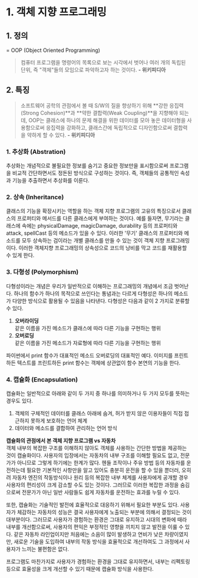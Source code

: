 # 1. 객체 지향 프로그래밍

## 1. 정의
= OOP (Object Oriented Programming)
> 컴퓨터 프로그램을 명령어의 목록으로 보는 시각에서 벗어나 여러 개의 독립된 단위, 즉 "객체"들의 모임으로 파악하고자 하는 것이다. **- 위키피디아**

## 2. 특징  
> 소프트웨어 공학의 관점에서 볼 때 S/W의 질을 향상하기 위해 **강한 응집력(Strong Cohesion)**과 **약한 결합력(Weak Coupling)**을 지향해야 되는데, OOP는 클래스에 하나의 문제 해결을 위한 데이터를 모아 놓은 데이터형을 사용함으로써 응집력을 강화하고, 클래스간에 독립적으로 디자인함으로써 결합력을 약하게 할 수 있다. **- 위키피디아**

### 1. 추상화 (Abstration)
추상화는 개념적으로 불필요한 정보를 숨기고 중요한 정보만을 표시함으로써 프로그램을 비교적 간단하면서도 정돈된 방식으로 구성하는 것이다. 즉, 객체들의 공통적인 속성과 기능을 추출하면서 추상화를 이룬다. 
  
### 2. 상속 (Inheritance)
클래스의 기능을 확장시키는 역할을 하는 객체 지향 프로그램의 고유의 특징으로서 클래스의 프로퍼티와 메서드를 다른 클래스에게 부여하는 것이다. 예를 들자면, 무기라는 클래스에 속에는 physicalDamage, magicDamage, durability 등의 프로퍼티와 attack, spellCast 등의 메소드가 있을 수 있다. 이러한 '무기' 클래스의 프로퍼티와 메소드를 모두 상속하는 검이라는 개별 클래스를 만들 수 있는 것이 객체 지향 프로그래밍이다. 이러한 객체지향 프로그래밍의 상속성으로 코드의 낭비를 막고 코드를 재활용할 수 있게 한다. 


### 3. 다형성 (Polymorphism)
다형성이라는 개념은 우리가 일반적으로 이해하는 프로그래밍의 개념에서 조금 벗어난다. 하나의 함수가 하나의 목적으로 쓰인다는 통념과는 다르게 다형성은 하나의 메소드가 다양한 방식으로 활용될 수 있음을 나타낸다. 다형성은 다음과 같이 2 가지로 분류할 수 있다.  

1. **오버라이딩**  
같은 이름을 가진 메소드가 클래스에 따라 다른 기능을 구현하는 행위  
2. **오버로딩**  
같은 이름을 가진 메소드가 자료형에 따라 다른 기능을 구현하는 행위

파이썬에서 print 함수가 대표적인 메소드 오버로딩의 대표적인 예다. 이미지를 프린트하든 텍스트를 프린트하든 print 함수는 객체에 상관없이 함수 본연의 기능을 한다. 

### 4. 캡슐화 (Encapsulation) 
캡슐화는 일반적으로 아래와 같이 두 가지 중 하나를 의미하거나 두 가지 모두를 뜻하는 경우도 있다.  

1. 객체의 구체적인 데이터를 클래스 아래에 숨겨, 허가 받지 않은 이용자들이 직접 접근하지 못하게 보호하는 언어 체계  
2. 데이터와 메소드를 결합하여 관리하는 언어 방식     

**캡슐화의 관점에서 본 객체 지향 프로그램 vs 자동차**   
객체 내부의 복잡한 구조를 이해하지 않아도 객체를 사용하는 간단한 방법을 제공하는 것이 캡슐화이다. 사용자의 입장에서는 자동차의 내부 구조를 이해할 필요도 없고, 전문가가 아니므로 그렇게 하기에는 한계가 많다. 헨들 조작이나 주유 방법 등의 자동차를 운전하는데 필요한 기본적인 사항만을 알고 있어도 충분히 운전을 할 수 있을 뿐더러, 오히려 자동차 엔진의 작동방식이나 원리 등의 복잡한 내부 체계를 사용자에게 공개할 경우 사용자의 편리성이 크게 감소할 수도 있는 것이다. 그러므로 이러한 복잡한 과정을 숨김으로써 전문가가 아닌 일반 사람들도 쉽게 자동차를 운전하는 효과를 누릴 수 있다. 

또한, 캡슐화는 기술적인 발전에 효율적으로 대응하기 위해서 필요한 부분도 있다. 사용자가 체감하는 자동차의 성능은 결국 사용자에게 노출되는 부분에 의해서 결정되는 것이 대부분이다. 그러므로 사용자가 경험하는 환경은 그대로 유지하고 시대의 변화에 때라 내부를 개선함으로써, 사용자의 편익은 부정적인 영향을 끼치지 않고 발전을 이룰 수 있다. 같은 자동차 라인업이지만 처음에는 소음이 많이 발생하고 연비가 낮은 차량이였지만, 새로운 기술을 도입하여 내부의 작동 방식을 효율적으로 개선하여도 그 과정에서 사용자가 느끼는 불편함은 없다. 

프로그램도 마찬가지로 사용자가 경험하는 환경을 그대로 유지하면서, 내부는 리펙토링 등으로 효율성을 크게 개선할 수 있기 때문에 캡슐화 방식을 사용한다.    